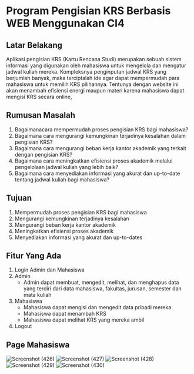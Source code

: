 # Program Pengisian KRS Berbasis WEB Menggunakan CI4

## Latar Belakang

Aplikasi pengisian KRS (Kartu Rencana Studi) merupakan sebuah sistem informasi yang digunakan oleh mahasiswa untuk mengelola dan mengatur jadwal kuliah mereka. Kompleksnya penginputan jadwal KRS yang berjumlah banyak, maka terciptalah ide agar dapat mempermudah para mahasiswa untuk memilih KRS pilihannya. Tentunya dengan website ini akan menambah efisiensi energi maupun materi karena mahasiswa dapat mengisi KRS secara online,

## Rumusan Masalah

1. Bagaimanacara mempermudah proses pengisian KRS bagi mahasiswa?
2. Bagaimana cara mengurangi kemungkinan terjadinya kesalahan dalam pengisian KRS?
3. Bagaimana cara mengurangi beban kerja kantor akademik yang terkait dengan pengisian KRS?
4. Bagaimana cara meningkatkan efisiensi proses akademik melalui pengelolaan jadwal kuliah yang lebih baik?
5. Bagaimana cara menyediakan informasi yang akurat dan up-to-date tentang jadwal kuliah bagi mahasiswa?

## Tujuan

1. Mempermudah proses pengisian KRS bagi mahasiswa
2. Mengurangi kemungkinan terjadinya kesalahan
3. Mengurangi beban kerja kantor akademik
4. Meningkatkan efisiensi proses akademik
5. Menyediakan informasi yang akurat dan up-to-dates

## Fitur Yang Ada

1. Login Admin dan Mahasiswa
2. Admin
   - Admin dapat membuat, mengedit, melihat, dan menghapus data yang terdiri dari data mahasiswa, fakultas, jurusan, semester dan mata kuliah
3. Mahasiswa
   - Mahasiswa dapat mengisi dan mengedit data pribadi mereka
   - Mahasiswa dapat menambah KRS
   - Mahasiswa dapat melihat KRS yang mereka ambil
4. Logout

## Page Mahasiswa
![Screenshot (426)](https://user-images.githubusercontent.com/91450054/228155266-381179d3-8080-462f-be67-9d60f5d6e447.png)
![Screenshot (427)](https://user-images.githubusercontent.com/91450054/228155285-0720f1af-6c10-4815-8061-98d4388f0212.png)
![Screenshot (428)](https://user-images.githubusercontent.com/91450054/228155299-579d93f9-5895-4ffa-8100-220b6083349c.png)
![Screenshot (429)](https://user-images.githubusercontent.com/91450054/228155311-4a3cf333-f778-4870-85ed-e749fb0283f4.png)
![Screenshot (430)](https://user-images.githubusercontent.com/91450054/228155323-41e08750-695c-47fb-9456-112b256445f9.png)
